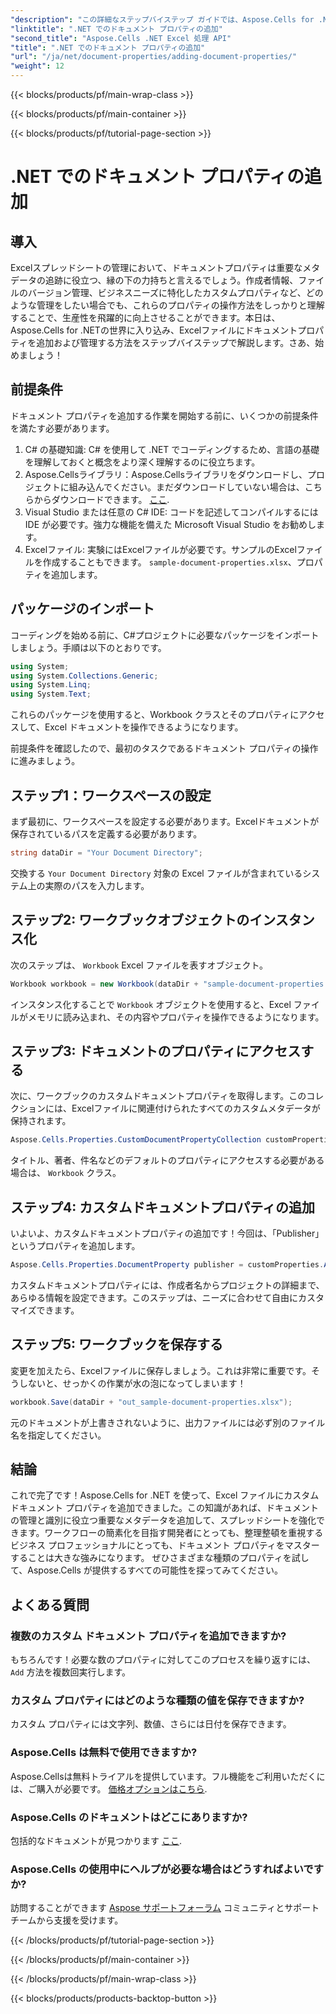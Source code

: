 ```yaml
---
"description": "この詳細なステップバイステップ ガイドでは、Aspose.Cells for .NET を使用して Excel にドキュメント プロパティを追加する方法を学習します。"
"linktitle": ".NET でのドキュメント プロパティの追加"
"second_title": "Aspose.Cells .NET Excel 処理 API"
"title": ".NET でのドキュメント プロパティの追加"
"url": "/ja/net/document-properties/adding-document-properties/"
"weight": 12
---
```


{{< blocks/products/pf/main-wrap-class >}}

{{< blocks/products/pf/main-container >}}

{{< blocks/products/pf/tutorial-page-section >}}

# .NET でのドキュメント プロパティの追加

## 導入
Excelスプレッドシートの管理において、ドキュメントプロパティは重要なメタデータの追跡に役立つ、縁の下の力持ちと言えるでしょう。作成者情報、ファイルのバージョン管理、ビジネスニーズに特化したカスタムプロパティなど、どのような管理をしたい場合でも、これらのプロパティの操作方法をしっかりと理解することで、生産性を飛躍的に向上させることができます。本日は、Aspose.Cells for .NETの世界に入り込み、Excelファイルにドキュメントプロパティを追加および管理する方法をステップバイステップで解説します。さあ、始めましょう！
## 前提条件
ドキュメント プロパティを追加する作業を開始する前に、いくつかの前提条件を満たす必要があります。
1. C# の基礎知識: C# を使用して .NET でコーディングするため、言語の基礎を理解しておくと概念をより深く理解するのに役立ちます。
2. Aspose.Cellsライブラリ：Aspose.Cellsライブラリをダウンロードし、プロジェクトに組み込んでください。まだダウンロードしていない場合は、こちらからダウンロードできます。 [ここ](https://releases。aspose.com/cells/net/).
3. Visual Studio または任意の C# IDE: コードを記述してコンパイルするには IDE が必要です。強力な機能を備えた Microsoft Visual Studio をお勧めします。
4. Excelファイル: 実験にはExcelファイルが必要です。サンプルのExcelファイルを作成することもできます。 `sample-document-properties.xlsx`、プロパティを追加します。
## パッケージのインポート
コーディングを始める前に、C#プロジェクトに必要なパッケージをインポートしましょう。手順は以下のとおりです。
```csharp
using System;
using System.Collections.Generic;
using System.Linq;
using System.Text;
```
これらのパッケージを使用すると、Workbook クラスとそのプロパティにアクセスして、Excel ドキュメントを操作できるようになります。

前提条件を確認したので、最初のタスクであるドキュメント プロパティの操作に進みましょう。
## ステップ1：ワークスペースの設定
まず最初に、ワークスペースを設定する必要があります。Excelドキュメントが保存されているパスを定義する必要があります。
```csharp
string dataDir = "Your Document Directory";
```
交換する `Your Document Directory` 対象の Excel ファイルが含まれているシステム上の実際のパスを入力します。
## ステップ2: ワークブックオブジェクトのインスタンス化
次のステップは、 `Workbook` Excel ファイルを表すオブジェクト。
```csharp
Workbook workbook = new Workbook(dataDir + "sample-document-properties.xlsx");
```
インスタンス化することで `Workbook` オブジェクトを使用すると、Excel ファイルがメモリに読み込まれ、その内容やプロパティを操作できるようになります。
## ステップ3: ドキュメントのプロパティにアクセスする
次に、ワークブックのカスタムドキュメントプロパティを取得します。このコレクションには、Excelファイルに関連付けられたすべてのカスタムメタデータが保持されます。
```csharp
Aspose.Cells.Properties.CustomDocumentPropertyCollection customProperties = workbook.Worksheets.CustomDocumentProperties;
```
タイトル、著者、件名などのデフォルトのプロパティにアクセスする必要がある場合は、 `Workbook` クラス。
## ステップ4: カスタムドキュメントプロパティの追加
いよいよ、カスタムドキュメントプロパティの追加です！今回は、「Publisher」というプロパティを追加します。
```csharp
Aspose.Cells.Properties.DocumentProperty publisher = customProperties.Add("Publisher", "Aspose");
```
カスタムドキュメントプロパティには、作成者名からプロジェクトの詳細まで、あらゆる情報を設定できます。このステップは、ニーズに合わせて自由にカスタマイズできます。
## ステップ5: ワークブックを保存する
変更を加えたら、Excelファイルに保存しましょう。これは非常に重要です。そうしないと、せっかくの作業が水の泡になってしまいます！
```csharp
workbook.Save(dataDir + "out_sample-document-properties.xlsx");
```
元のドキュメントが上書きされないように、出力ファイルには必ず別のファイル名を指定してください。

## 結論
これで完了です！Aspose.Cells for .NET を使って、Excel ファイルにカスタム ドキュメント プロパティを追加できました。この知識があれば、ドキュメントの管理と識別に役立つ重要なメタデータを追加して、スプレッドシートを強化できます。ワークフローの簡素化を目指す開発者にとっても、整理整頓を重視するビジネス プロフェッショナルにとっても、ドキュメント プロパティをマスターすることは大きな強みになります。 
ぜひさまざまな種類のプロパティを試して、Aspose.Cells が提供するすべての可能性を探ってみてください。
## よくある質問
### 複数のカスタム ドキュメント プロパティを追加できますか?
もちろんです！必要な数のプロパティに対してこのプロセスを繰り返すには、 `Add` 方法を複数回実行します。
### カスタム プロパティにはどのような種類の値を保存できますか?
カスタム プロパティには文字列、数値、さらには日付を保存できます。
### Aspose.Cells は無料で使用できますか?
Aspose.Cellsは無料トライアルを提供しています。フル機能をご利用いただくには、ご購入が必要です。 [価格オプションはこちら](https://purchase。aspose.com/buy).
### Aspose.Cells のドキュメントはどこにありますか?
包括的なドキュメントが見つかります [ここ](https://reference。aspose.com/cells/net/).
### Aspose.Cells の使用中にヘルプが必要な場合はどうすればよいですか?
訪問することができます [Aspose サポートフォーラム](https://forum.aspose.com/c/cells/9) コミュニティとサポート チームから支援を受けます。

{{< /blocks/products/pf/tutorial-page-section >}}

{{< /blocks/products/pf/main-container >}}

{{< /blocks/products/pf/main-wrap-class >}}

{{< blocks/products/products-backtop-button >}}